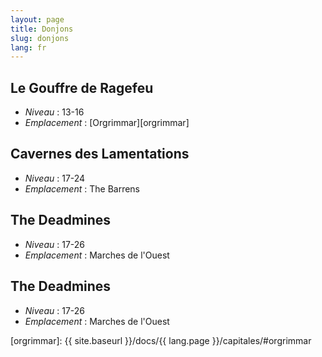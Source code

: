 ```yaml
---
layout: page
title: Donjons
slug: donjons
lang: fr
---
```


<h2 id="rf">Le Gouffre de Ragefeu</h2>

* *Niveau* : 13-16
* *Emplacement* : [Orgrimmar][orgrimmar]

<h2 id="wc">Cavernes des Lamentations</h2>

* *Niveau* : 17-24
* *Emplacement* : The Barrens

<h2 id="vc">The Deadmines</h2>

* *Niveau* : 17-26
* *Emplacement* : Marches de l'Ouest

<h2 id="vc">The Deadmines</h2>

* *Niveau* : 17-26
* *Emplacement* : Marches de l'Ouest




[orgrimmar]: {{ site.baseurl }}/docs/{{ lang.page }}/capitales/#orgrimmar

